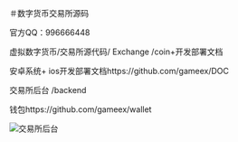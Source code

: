 ＃数字货币交易所源码

官方QQ：996666448

 虚拟数字货币/交易所源代码/ Exchange /coin+开发部署文档

安卓系统+ ios开发部署文档https://github.com/gameex/DOC

交易所后台 /backend

钱包https://github.com/gameex/wallet

![交易所后台](https://www.87zx.com/config/ueditor/php/upload/image/20200422/1587548441863865.png)
